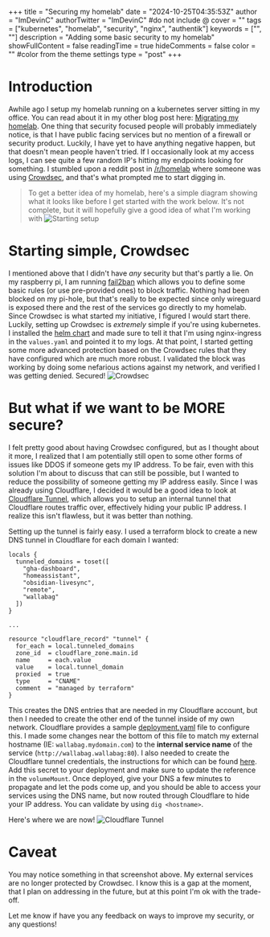 +++
title = "Securing my homelab"
date = "2024-10-25T04:35:53Z"
author = "ImDevinC"
authorTwitter = "ImDevinC" #do not include @
cover = ""
tags = ["kubernetes", "homelab", "security", "nginx", "authentik"]
keywords = ["", ""]
description = "Adding some basic security to my homelab"
showFullContent = false
readingTime = true
hideComments = false
color = "" #color from the theme settings
type = "post"
+++
# Introduction
Awhile ago I setup my homelab running on a kubernetes server sitting in my office. You can read about it in my other blog post here: [Migrating my homelab](https://imdevinc.com/posts/homelab). One thing that security focused people will probably immediately notice, is that I have public facing services but no mention of a firewall or security product. Luckily, I have yet to have anything negative happen, but that doesn't mean people haven't tried. If I occasionally look at my access logs, I can see quite a few random IP's hitting my endpoints looking for something.
I stumbled upon a reddit post in [/r/homelab](https://reddit.com/r/homelab) where someone was using [Crowdsec](https://crowdsec.net), and that's what prompted me to start digging in.

> To get a better idea of my homelab, here's a simple diagram showing what it looks like before I get started with the work below. It's not complete, but it will hopefully give a good idea of what I'm working with
![Starting setup](/images/homelab-secure-1.png)

# Starting simple, Crowdsec
I mentioned above that I didn't have _any_ security but that's partly a lie. On my raspberry pi, I am running [fail2ban](https://github.com/fail2ban/fail2ban) which allows you to define some basic rules (or use pre-provided ones) to block traffic. Nothing had been blocked on my pi-hole, but that's really to be expected since only wireguard is exposed there and the rest of the services go directly to my homelab.
Since Crowdsec is what started my initiative, I figured I would start there. Luckily, setting up Crowdsec is _extremely_ simple if you're using kubernetes. I installed the [helm chart](https://github.com/crowdsecurity/helm-charts/tree/main/charts/crowdsec) and made sure to tell it that I'm using nginx-ingress in the `values.yaml` and pointed it to my logs. At that point, I started getting some more advanced protection based on the Crowdsec rules that they have configured which are much more robust. I validated the block was working by doing some nefarious actions against my network, and verified I was getting denied. Secured!
![Crowdsec](/images/homelab-secure-2.png)

# But what if we want to be MORE secure?
I felt pretty good about having Crowdsec configured, but as I thought about it more, I realized that I am potentially still open to some other forms of issues like DDOS if someone gets my IP address. To be fair, even with this solution I'm about to discuss that can still be possible, but I wanted to reduce the possibility of someone getting my IP address easily. 
Since I was already using Cloudflare, I decided it would be a good idea to look at [Cloudflare Tunnel](https://www.cloudflare.com/products/tunnel/), which allows you to setup an internal tunnel that Cloudflare routes traffic over, effectively hiding your public IP address. I realize this isn't flawless, but it was better than nothing.

Setting up the tunnel is fairly easy. I used a terraform block to create a new DNS tunnel in Cloudflare for each domain I wanted:
```hcl
locals {
  tunneled_domains = toset([
    "gha-dashboard",
    "homeassistant",
    "obsidian-livesync",
    "remote",
    "wallabag"
  ])
}

...

resource "cloudflare_record" "tunnel" {
  for_each = local.tunneled_domains
  zone_id  = cloudflare_zone.main.id
  name     = each.value
  value    = local.tunnel_domain
  proxied  = true
  type     = "CNAME"
  comment  = "managed by terraform"
}
```

This creates the DNS entries that are needed in my Cloudflare account, but then I needed to create the other end of the tunnel inside of my own network. Cloudflare provides a sample [deployment.yaml](https://github.com/cloudflare/argo-tunnel-examples/blob/master/named-tunnel-k8s/cloudflared.yaml) file to configure this. I made some changes near the bottom of this file to match my external hostname (IE: `wallabag.mydomain.com`) to the **internal service name** of the service (`http://wallabag.wallabag:80`). I also needed to create the Cloudflare tunnel credentials, the instructions for which can be found [here](https://github.com/cloudflare/argo-tunnel-examples/blob/master/named-tunnel-k8s/README.md). Add this secret to your deployment and make sure to update the reference in the `volumeMount`.
Once deployed, give your DNS a few minutes to propagate and let the pods come up, and you should be able to access your services using the DNS name, but now routed through Cloudflare to hide your IP address. You can validate by using `dig <hostname>`.

Here's where we are now!
![Cloudflare Tunnel](/images/homelab-secure-3.png)

# Caveat
You may notice something in that screenshot above. My external services are no longer protected by Crowdsec. I know this is a gap at the moment, that I plan on addressing in the future, but at this point I'm ok with the trade-off.

Let me know if have you any feedback on ways to improve my security, or any questions!
